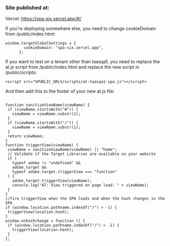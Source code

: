 ### Site published at:

Vercel: https://spa-six.vercel.app/#/

If you're deploying somewhere else, you need to change cookieDomain from /public/index.html:

```
window.targetGlobalSettings = {
        cookieDomain: "spa-six.vercel.app",
      };
```

If you want to test on a tenant other than taasqa1, you need to replace the at.js script from /public/index.html and replace the new script in /public/scripts:

```
<script src="%PUBLIC_URL%/scripts/at-taasqa1-spa.js"></script>
```

And then add this to the footer of your new at.js file:

```

function sanitizeViewName(viewName) {
 if (viewName.startsWith("#")) {
   viewName = viewName.substr(1);
 }
 if (viewName.startsWith("/")) {
   viewName = viewName.substr(1);
 }
 return viewName;
}
function triggerView(viewName) {
 viewName = sanitizeViewName(viewName) || "home";
 // Validate if the Target Libraries are available on your website
 if (
   typeof adobe != "undefined" &&
   adobe.target &&
   typeof adobe.target.triggerView === "function"
 ) {
   adobe.target.triggerView(viewName);
   console.log("AT: View triggered on page load: " + viewName);
 }
}
//fire triggerView when the SPA loads and when the hash changes in the SPA
if (window.location.pathname.indexOf("/") > -1) {
 triggerView(location.hash);
}
window.onhashchange = function () {
 if (window.location.pathname.indexOf("/") > -1) {
   triggerView(location.hash);
 }
};
```
